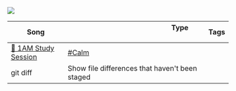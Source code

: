 ![](https://github.com/joanafonsogomes/AmbienceSongs/blob/main/header.JPG)

| &nbsp; &nbsp; &nbsp; &nbsp; Song &nbsp; &nbsp; &nbsp; &nbsp; | &nbsp; &nbsp; &nbsp; &nbsp; &nbsp; &nbsp; &nbsp; &nbsp;  &nbsp; &nbsp; &nbsp; &nbsp; &nbsp; &nbsp; &nbsp; &nbsp; &nbsp; &nbsp; &nbsp; &nbsp; &nbsp; &nbsp; &nbsp; &nbsp; &nbsp; &nbsp; &nbsp; Type &nbsp; &nbsp; &nbsp; &nbsp; &nbsp; &nbsp; &nbsp; &nbsp; &nbsp; &nbsp; &nbsp; &nbsp; &nbsp; &nbsp; &nbsp; &nbsp; &nbsp; &nbsp; &nbsp; &nbsp; &nbsp; &nbsp; &nbsp; &nbsp;  &nbsp; &nbsp; &nbsp; | Tags |
| ---------------- | ----------------------------------------- | ----------------------------------------- |
| [🌙 1AM Study Session](https://github.com/joanafonsogomes/AmbienceSongs/blob/main/Ambience_mds/1AM_study_session.md) | <a href="/tags/hashtag" class="tag">#Calm</a> |
| git diff | Show file differences that haven't been staged |
